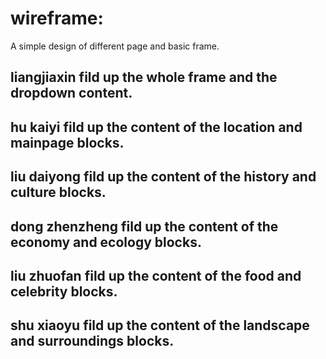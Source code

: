 # wireframe:
A simple design of different page and basic frame.
## liangjiaxin fild up the whole frame and the dropdown content.
## hu kaiyi fild up the content of the location and mainpage blocks.
## liu daiyong fild up the content of the history and culture blocks.
## dong zhenzheng fild up the content of the economy and ecology blocks.
## liu zhuofan fild up the content of the food and celebrity blocks.
## shu xiaoyu fild up the content of the landscape and surroundings blocks.
